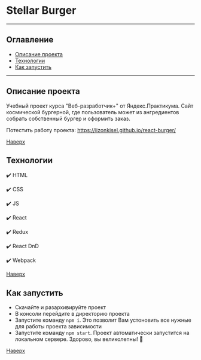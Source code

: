 # <a id="top" /> Stellar Burger

---

## Оглавление

- [Описание проекта](#description)
- [Технологии](#technologies)
- [Как запустить](#instruction)

---

## <a id="description" /> Описание проекта

Учебный проект курса "Веб-разработчик+" от Яндекс.Практикума. Сайт космической бургерной, где пользователь может из ангредиентов собрать собственный бургер и оформить заказ.

Потестить работу проекта: https://lizonkisel.github.io/react-burger/

[Наверх](#top)


## <a id="technologies" /> Технологии

:heavy_check_mark: HTML

:heavy_check_mark: CSS

:heavy_check_mark: JS

:heavy_check_mark: React

:heavy_check_mark: Redux

:heavy_check_mark: React DnD

:heavy_check_mark: Webpack

[Наверх](#top)


## <a id="instruction" /> Как запустить

- Скачайте и разархивируйте проект
- В консоли перейдите в директорию проекта
- Запустите команду `npm i`. Это позволит Вам устоновить все нужные для работы проекта зависимости
- Запустите команду `npm start`. Проект автоматически запустится на локальном сервере. Здорово, вы великолепны! :mechanical_arm:

[Наверх](#top)

